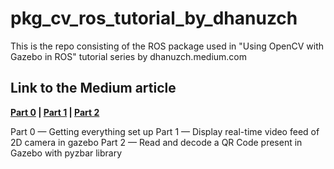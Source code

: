 

# pkg_cv_ros_tutorial_by_dhanuzch
This is the repo consisting of the ROS package used in "Using OpenCV with Gazebo in ROS" tutorial series by dhanuzch.medium.com

## Link to the Medium article
**[Part 0](https://dhanuzch.medium.com/using-opencv-with-gazebo-in-robot-operating-system-ros-part-0-getting-everything-set-up-b60d4b2e472e) | [Part 1](https://dhanuzch.medium.com/using-opencv-with-gazebo-in-robot-operating-system-ros-part-1-display-real-time-video-feed-a98c078c708b) | [Part 2](https://dhanuzch.medium.com/using-opencv-with-gazebo-in-robot-operating-system-ros-part-2-read-and-decode-a-qr-code-ed6ce5c298ca)** 

Part 0 — Getting everything set up
Part 1 — Display real-time video feed of 2D camera in gazebo
Part 2 — Read and decode a QR Code present in Gazebo with pyzbar library
